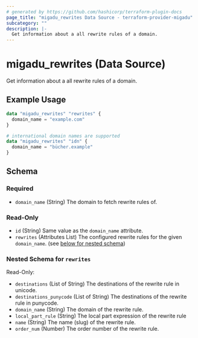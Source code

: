 ```yaml
---
# generated by https://github.com/hashicorp/terraform-plugin-docs
page_title: "migadu_rewrites Data Source - terraform-provider-migadu"
subcategory: ""
description: |-
  Get information about a all rewrite rules of a domain.
---
```


# migadu_rewrites (Data Source)

Get information about a all rewrite rules of a domain.

## Example Usage

```terraform
data "migadu_rewrites" "rewrites" {
  domain_name = "example.com"
}

# international domain names are supported
data "migadu_rewrites" "idn" {
  domain_name = "bücher.example"
}
```

<!-- schema generated by tfplugindocs -->
## Schema

### Required

- `domain_name` (String) The domain to fetch rewrite rules of.

### Read-Only

- `id` (String) Same value as the `domain_name` attribute.
- `rewrites` (Attributes List) The configured rewrite rules for the given `domain_name`. (see [below for nested schema](#nestedatt--rewrites))

<a id="nestedatt--rewrites"></a>
### Nested Schema for `rewrites`

Read-Only:

- `destinations` (List of String) The destinations of the rewrite rule in unicode.
- `destinations_punycode` (List of String) The destinations of the rewrite rule in punycode.
- `domain_name` (String) The domain of the rewrite rule.
- `local_part_rule` (String) The local part expression of the rewrite rule
- `name` (String) The name (slug) of the rewrite rule.
- `order_num` (Number) The order number of the rewrite rule.


